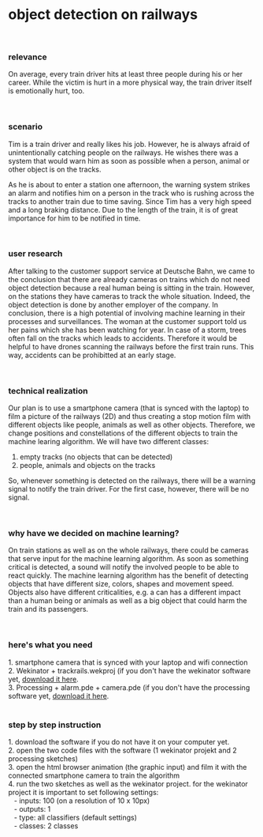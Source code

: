 # object detection on railways
<br />
<h3>relevance</h3>

On average, every train driver hits at least three people during his or her career. While the victim is hurt in a more physical way, the train driver itself is emotionally hurt, too.

<br />
<h3>scenario</h3>

Tim is a train driver and really likes his job. However, he is always afraid of unintentionally catching people on the railways.  He wishes there was a system that would warn him as soon as possible when a person, animal or other object is on the tracks.

As he is about to enter a station one afternoon, the warning system strikes an alarm and notifies him on a person in the track who is rushing across the tracks to another train due to time saving. Since Tim has a very high speed and a long braking distance. Due to the length of the train, it is of great importance for him to be notified in time.

<br />
<h3>user research</h3>

After talking to the customer support service at Deutsche Bahn, we came to the conclusion that there are already cameras on trains which do not need object detection because a real human being is sitting in the train. However, on the stations they have cameras to track the whole situation. Indeed, the object detection is done by another employer of the company. In conclusion, there is a high potential of involving machine learning in their processes and surveillances. The woman at the customer support told us her pains which she has been watching for year. In case of a storm, trees often fall on the tracks which leads to accidents. Therefore it would be helpful to have drones scanning the railways before the first train runs. This way, accidents can be prohibitted at an early stage.

<br />
<h3>technical realization</h3>

Our plan is to use a smartphone camera (that is synced with the laptop) to film a picture of the railways (2D) and thus creating a stop motion film with different objects like people, animals as well as other objects. Therefore, we change positions and constellations of the different objects to train the machine learing algorithm. 
We will have two different classes:
1. empty tracks (no objects that can be detected)
2. people, animals and objects on the tracks

So, whenever something is detected on the railways, there will be a warning signal to notify the train driver. For the first case, however, there will be no signal.

<br />
<h3>why have we decided on machine learning?</h3>

On train stations as well as on the whole railways, there could be cameras that serve input for the machine learning algorithm. As soon as something critical is detected, a sound will notify the involved people to be able to react quickly.
The machine learning algorithm has the benefit of detecting objects that have different size, colors, shapes and movement speed. Objects also have different criticalities, e.g. a can has a different impact than a human being or animals as well as a big object that could harm the train and its passengers.

<br />
<h3>here's what you need</h3>
1. smartphone camera that is synced with your laptop and wifi connection
<br />
2. Wekinator + trackrails.wekproj (if you don't have the wekinator software yet, <a href="http://www.wekinator.org/downloads/" target="_top">download it here</a>.
<br />
3. Processing + alarm.pde + camera.pde (if you don't have the processing software yet, <a href="https://processing.org/download" target="_top">download it here</a>.
<br />
<br />
<h3>step by step instruction</h3>
1. download the software if you do not have it on your computer yet.
<br />
2. open the two code files with the software (1 wekinator projekt and 2 processing sketches)
<br />
3. open the html browser animation (the graphic input) and film it with the connected smartphone camera to train the algorithm
<br />
4. run the two sketches as well as the wekinator project. 
for the wekinator project it is important to set following settings:
<br />
&nbsp;&nbsp; - inputs: 100 (on a resolution of 10 x 10px)
<br />
&nbsp;&nbsp; - outputs: 1
<br />
&nbsp;&nbsp; - type: all classifiers (default settings)
<br />
&nbsp;&nbsp; - classes: 2 classes
<br />
